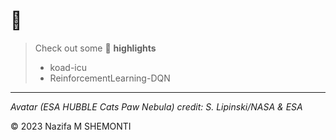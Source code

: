 # 👋 

> Check out some 👯 **highlights** 
> 	- koad-icu
> 	- ReinforcementLearning-DQN 

***

*Avatar (ESA HUBBLE Cats Paw Nebula) credit: S. Lipinski/NASA & ESA*

© 2023 Nazifa M SHEMONTI
